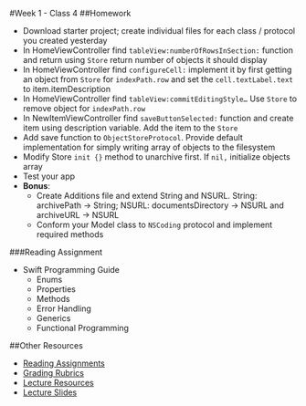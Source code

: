 #Week 1 - Class 4
##Homework
* Download starter project; create individual files for each class / protocol you created yesterday
* In HomeViewController find `tableView:numberOfRowsInSection:` function and return using `Store` return number of objects it should display
* In HomeViewController find `configureCell:` implement it by first getting an object from `Store` for `indexPath.row` and set the `cell.textLabel.text` to item.itemDescription
* In HomeViewController find `tableView:commitEditingStyle…` Use `Store` to remove object for `indexPath.row`
* In NewItemViewController find `saveButtonSelected:` function and create item using description variable. Add the item to the `Store`
* Add save function to `ObjectStoreProtocol`. Provide default implementation for simply writing array of objects to the filesystem
* Modify Store `init {}` method to unarchive first. If `nil,` initialize objects array
* Test your app
* **Bonus**:
  * Create Additions file and extend String and NSURL. String: archivePath -> String; NSURL: documentsDirectory -> NSURL and archiveURL -> NSURL
  * Conform your Model class to `NSCoding` protocol and implement required methods

###Reading Assignment
* Swift Programming Guide
  * Enums
  * Properties
  * Methods
  * Error Handling
  * Generics
  * Functional Programming

##Other Resources
* [Reading Assignments](../../Resources/ra-grading-standard/)
* [Grading Rubrics](../../Resources/)
* [Lecture Resources](lecture/)
* [Lecture Slides](https://www.icloud.com/keynote/000U6vesUJwxPXIHFk2bnURYw#Week1_Day4)
